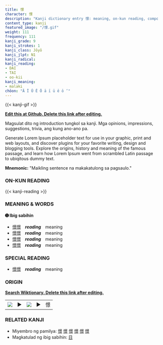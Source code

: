 ```yaml
---
title: 憬
character: 憬
description: "Kanji dictionary entry 憬: meaning, on-kun reading, compounds, origin, related kanji"
content_type: kanji
featured_image: "/憬.gif"
weight: 111
frequency: 111
kanji_grade: 9
kanji_strokes: 1
kanji_class: Jōyō
kanji_jlpt: N1
kanji_radical: 
kanji_reading: 
- DAI
- TAI
- oo-kii
kanji_meaning:
- malaki
chōon: "Ā Ī Ū Ē Ō ā ī ū ē ō ’"
---
```

[//]: # (Don't edit the line below. Kanji animated GIF code is automatically generated.)
{{< kanji-gif >}}

[//]: # (Edit below this line.)

**[Edit this at Github. Delete this link after editing.](https://github.com/tim0g/tim/tree/main/content/kanji/憬/index.md)**

Magsulat dito ng introduction tungkol sa kanji. Mga opinions, impressions, suggestions, trivia, ang kung ano-ano pa.

Generate Lorem Ipsum placeholder text for use in your graphic, print and web layouts, and discover plugins for your favorite writing, design and blogging tools. Explore the origins, history and meaning of the famous passage, and learn how Lorem Ipsum went from scrambled Latin passage to ubiqitous dummy text.
 
**Mnemonic:** "Maikling sentence na makakatulong sa pagsaulo."

### ON-KUN READING

[//]: # (Don't edit the line below. ON-KUN READING code is automatically generated.)
{{< kanji-reading >}}

### MEANING & WORDS

#### ➊ **Ibig sabihin**
  - [憬](../憬)[憬](../憬)　***reading***　meaning
  - [憬](../憬)[憬](../憬)　***reading***　meaning
  - [憬](../憬)[憬](../憬)　***reading***　meaning
  - [憬](../憬)[憬](../憬)　***reading***　meaning

### SPECIAL READING
  - [憬](../憬)[憬](../憬)　***reading***　meaning

### ORIGIN

**[Search Wiktionary. Delete this link after editing.](https://wiktionary.org/wiki/憬)**
<table class="kanji-table"><tr><td>
<img src="60px-憬-bronze.svg.png">
</td><td>▶</td><td>
<img src="60px-憬-oracle.svg.png">
</td><td>▶</td>
<td class="kanji-origin">憬</td>
</tr></table>

### RELATED KANJI
- Miyembro ng pamilya: [憬](../憬) [憬](../憬) [憬](../憬) [憬](../憬) [憬](../憬) [憬](../憬)
- Magkatulad ng ibig sabihin: [日](../日)
